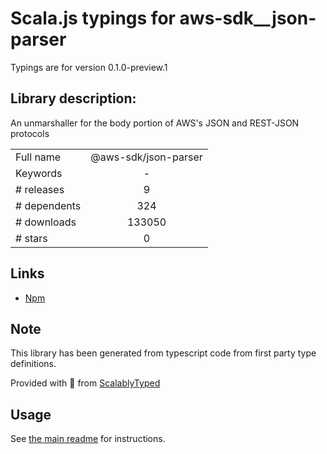 
# Scala.js typings for aws-sdk__json-parser

Typings are for version 0.1.0-preview.1

## Library description:
An unmarshaller for the body portion of AWS's JSON and REST-JSON protocols

|                    |                 |
| ------------------ | :-------------: |
| Full name          | @aws-sdk/json-parser |
| Keywords           | - |
| # releases         | 9 |
| # dependents       | 324 |
| # downloads        | 133050 |
| # stars            | 0 |

## Links
- [Npm](https://www.npmjs.com/package/%40aws-sdk%2Fjson-parser)
    


## Note
This library has been generated from typescript code from first party type definitions.

Provided with :purple_heart: from [ScalablyTyped](https://github.com/oyvindberg/ScalablyTyped)

## Usage
See [the main readme](../../readme.md) for instructions.


